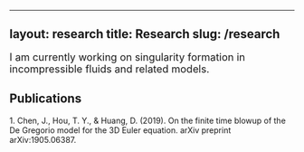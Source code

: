 ---
layout: research
title: Research
slug: /research
--


<font size="+1">
I am currently working on singularity formation in incompressible fluids and related models. 
</font>

<br />


<h2>Publications</h2>

<p>1. Chen, J., Hou, T. Y., & Huang, D. (2019). On the finite time blowup of the De Gregorio model for the 3D Euler equation. arXiv preprint arXiv:1905.06387.

	
</p>


<br />
